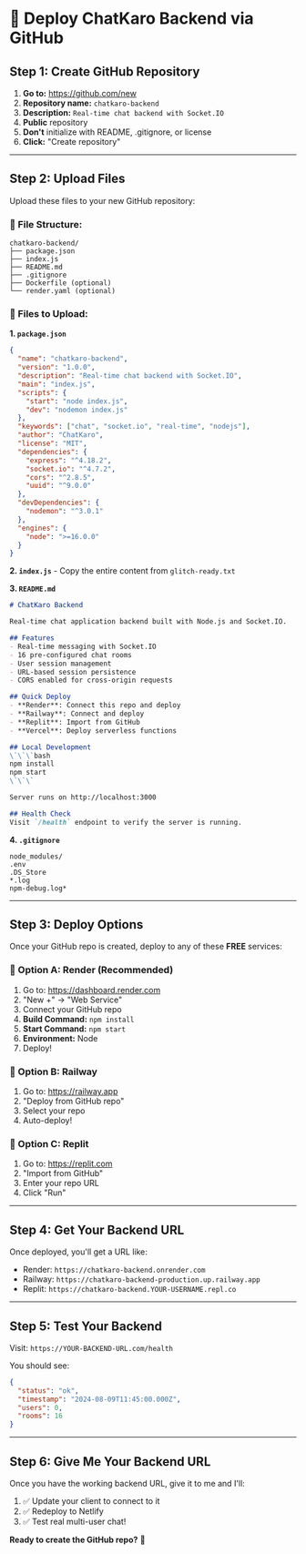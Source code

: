 # 🚀 Deploy ChatKaro Backend via GitHub

## **Step 1: Create GitHub Repository**

1. **Go to:** https://github.com/new
2. **Repository name:** `chatkaro-backend`
3. **Description:** `Real-time chat backend with Socket.IO`
4. **Public** repository
5. **Don't** initialize with README, .gitignore, or license
6. **Click:** "Create repository"

---

## **Step 2: Upload Files**

Upload these files to your new GitHub repository:

### **📁 File Structure:**
```
chatkaro-backend/
├── package.json
├── index.js
├── README.md
├── .gitignore
├── Dockerfile (optional)
└── render.yaml (optional)
```

### **📄 Files to Upload:**

**1. `package.json`**
```json
{
  "name": "chatkaro-backend",
  "version": "1.0.0",
  "description": "Real-time chat backend with Socket.IO",
  "main": "index.js",
  "scripts": {
    "start": "node index.js",
    "dev": "nodemon index.js"
  },
  "keywords": ["chat", "socket.io", "real-time", "nodejs"],
  "author": "ChatKaro",
  "license": "MIT",
  "dependencies": {
    "express": "^4.18.2",
    "socket.io": "^4.7.2",
    "cors": "^2.8.5",
    "uuid": "^9.0.0"
  },
  "devDependencies": {
    "nodemon": "^3.0.1"
  },
  "engines": {
    "node": ">=16.0.0"
  }
}
```

**2. `index.js`** - Copy the entire content from `glitch-ready.txt`

**3. `README.md`**
```markdown
# ChatKaro Backend

Real-time chat application backend built with Node.js and Socket.IO.

## Features
- Real-time messaging with Socket.IO
- 16 pre-configured chat rooms
- User session management
- URL-based session persistence
- CORS enabled for cross-origin requests

## Quick Deploy
- **Render**: Connect this repo and deploy
- **Railway**: Connect and deploy
- **Replit**: Import from GitHub
- **Vercel**: Deploy serverless functions

## Local Development
\`\`\`bash
npm install
npm start
\`\`\`

Server runs on http://localhost:3000

## Health Check
Visit `/health` endpoint to verify the server is running.
```

**4. `.gitignore`**
```
node_modules/
.env
.DS_Store
*.log
npm-debug.log*
```

---

## **Step 3: Deploy Options**

Once your GitHub repo is created, deploy to any of these **FREE** services:

### **🎯 Option A: Render (Recommended)**
1. Go to: https://dashboard.render.com
2. "New +" → "Web Service"
3. Connect your GitHub repo
4. **Build Command:** `npm install`
5. **Start Command:** `npm start`
6. **Environment:** Node
7. Deploy!

### **🎯 Option B: Railway**
1. Go to: https://railway.app
2. "Deploy from GitHub repo"
3. Select your repo
4. Auto-deploy!

### **🎯 Option C: Replit**
1. Go to: https://replit.com
2. "Import from GitHub"
3. Enter your repo URL
4. Click "Run"

---

## **Step 4: Get Your Backend URL**

Once deployed, you'll get a URL like:
- Render: `https://chatkaro-backend.onrender.com`
- Railway: `https://chatkaro-backend-production.up.railway.app`
- Replit: `https://chatkaro-backend.YOUR-USERNAME.repl.co`

---

## **Step 5: Test Your Backend**

Visit: `https://YOUR-BACKEND-URL.com/health`

You should see:
```json
{
  "status": "ok",
  "timestamp": "2024-08-09T11:45:00.000Z",
  "users": 0,
  "rooms": 16
}
```

---

## **Step 6: Give Me Your Backend URL**

Once you have the working backend URL, give it to me and I'll:
1. ✅ Update your client to connect to it
2. ✅ Redeploy to Netlify
3. ✅ Test real multi-user chat!

**Ready to create the GitHub repo?** 🚀
